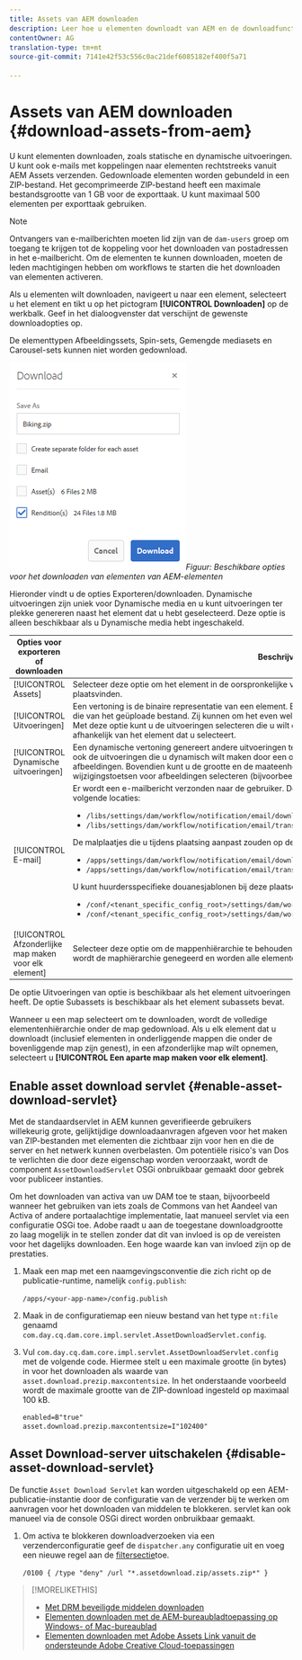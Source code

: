 ```yaml
---
title: Assets van AEM downloaden
description: Leer hoe u elementen downloadt van AEM en de downloadfunctionaliteit in- of uitschakelt.
contentOwner: AG
translation-type: tm+mt
source-git-commit: 7141e42f53c556c0ac21def6085182ef400f5a71

---
```



# Assets van AEM downloaden {#download-assets-from-aem}

U kunt elementen downloaden, zoals statische en dynamische uitvoeringen. U kunt ook e-mails met koppelingen naar elementen rechtstreeks vanuit AEM Assets verzenden. Gedownloade elementen worden gebundeld in een ZIP-bestand. Het gecomprimeerde ZIP-bestand heeft een maximale bestandsgrootte van 1 GB voor de exporttaak. U kunt maximaal 500 elementen per exporttaak gebruiken.

>[!NOTE]
>
>Ontvangers van e-mailberichten moeten lid zijn van de `dam-users` groep om toegang te krijgen tot de koppeling voor het downloaden van postadressen in het e-mailbericht. Om de elementen te kunnen downloaden, moeten de leden machtigingen hebben om workflows te starten die het downloaden van elementen activeren.

Als u elementen wilt downloaden, navigeert u naar een element, selecteert u het element en tikt u op het pictogram **[!UICONTROL Downloaden]** op de werkbalk. Geef in het dialoogvenster dat verschijnt de gewenste downloadopties op.

De elementtypen Afbeeldingssets, Spin-sets, Gemengde mediasets en Carousel-sets kunnen niet worden gedownload.

![Beschikbare opties voor het downloaden van elementen van AEM Assets](assets/asset_download_dialog.png)*Figuur: Beschikbare opties voor het downloaden van elementen van AEM-elementen*

Hieronder vindt u de opties Exporteren/downloaden. Dynamische uitvoeringen zijn uniek voor Dynamische media en u kunt uitvoeringen ter plekke genereren naast het element dat u hebt geselecteerd. Deze optie is alleen beschikbaar als u Dynamische media hebt ingeschakeld.

| Opties voor exporteren of downloaden | Beschrijvingen |
|---|---|
| [!UICONTROL Assets] | Selecteer deze optie om het element in de oorspronkelijke vorm te downloaden zonder dat er uitvoeringen plaatsvinden. |
| [!UICONTROL Uitvoeringen] | Een vertoning is de binaire representatie van een element. Elementen hebben een primaire representatie, namelijk die van het geüploade bestand. Zij kunnen om het even welk aantal vertegenwoordiging hebben. <br> Met deze optie kunt u de uitvoeringen selecteren die u wilt downloaden. Welke uitvoeringen beschikbaar zijn, is afhankelijk van het element dat u selecteert. |
| [!UICONTROL Dynamische uitvoeringen] | Een dynamische vertoning genereert andere uitvoeringen ter plekke. Wanneer u deze optie selecteert, selecteert u ook de uitvoeringen die u dynamisch wilt maken door een optie te selecteren in de lijst met voorinstellingen voor afbeeldingen. Bovendien kunt u de grootte en de maateenheid, de indeling, de kleurruimte, de resolutie en alle wijzigingstoetsen voor afbeeldingen selecteren (bijvoorbeeld om de afbeelding om te keren) |
| [!UICONTROL E-mail] | Er wordt een e-mailbericht verzonden naar de gebruiker. De standaard e-mailsjablonen zijn beschikbaar op de volgende locaties:<ul><li>`/libs/settings/dam/workflow/notification/email/downloadasset`</li><li>`/libs/settings/dam/workflow/notification/email/transientworkflowcompleted`</li></ul> De malplaatjes die u tijdens plaatsing aanpast zouden op deze plaatsen moeten aanwezig zijn: <ul><li>`/apps/settings/dam/workflow/notification/email/downloadasset`</li><li>`/apps/settings/dam/workflow/notification/email/transientworkflowcompleted`</li></ul>U kunt huurdersspecifieke douanesjablonen bij deze plaatsen opslaan:<ul><li>`/conf/<tenant_specific_config_root>/settings/dam/workflow/notification/email/downloadasset`</li><li>`/conf/<tenant_specific_config_root>/settings/dam/workflow/notification/email/transientworkflowcompleted`</li></ul> |
| [!UICONTROL Afzonderlijke map maken voor elk element] | Selecteer deze optie om de mappenhiërarchie te behouden tijdens het downloaden van elementen. Standaard wordt de maphiërarchie genegeerd en worden alle elementen in één map op uw lokale systeem gedownload. |

De optie Uitvoeringen van optie is beschikbaar als het element uitvoeringen heeft. De optie Subassets is beschikbaar als het element subassets bevat.

Wanneer u een map selecteert om te downloaden, wordt de volledige elementenhiërarchie onder de map gedownload. Als u elk element dat u downloadt (inclusief elementen in onderliggende mappen die onder de bovenliggende map zijn genest), in een afzonderlijke map wilt opnemen, selecteert u **[!UICONTROL Een aparte map maken voor elk element]**.

## Enable asset download servlet {#enable-asset-download-servlet}

Met de standaardservlet in AEM kunnen geverifieerde gebruikers willekeurig grote, gelijktijdige downloadaanvragen afgeven voor het maken van ZIP-bestanden met elementen die zichtbaar zijn voor hen en die de server en het netwerk kunnen overbelasten. Om potentiële risico&#39;s van Dos te verlichten die door deze eigenschap worden veroorzaakt, wordt de component `AssetDownloadServlet` OSGi onbruikbaar gemaakt door gebrek voor publiceer instanties.

Om het downloaden van activa van uw DAM toe te staan, bijvoorbeeld wanneer het gebruiken van iets zoals de Commons van het Aandeel van Activa of andere portaalachtige implementatie, laat manueel servlet via een configuratie OSGi toe. Adobe raadt u aan de toegestane downloadgrootte zo laag mogelijk in te stellen zonder dat dit van invloed is op de vereisten voor het dagelijks downloaden. Een hoge waarde kan van invloed zijn op de prestaties.

1. Maak een map met een naamgevingsconventie die zich richt op de publicatie-runtime, namelijk `config.publish`:

   `/apps/<your-app-name>/config.publish`

1. Maak in de configuratiemap een nieuw bestand van het type `nt:file` genaamd `com.day.cq.dam.core.impl.servlet.AssetDownloadServlet.config`.
1. Vul `com.day.cq.dam.core.impl.servlet.AssetDownloadServlet.config` met de volgende code. Hiermee stelt u een maximale grootte (in bytes) in voor het downloaden als waarde van `asset.download.prezip.maxcontentsize`. In het onderstaande voorbeeld wordt de maximale grootte van de ZIP-download ingesteld op maximaal 100 kB.

   ```
   enabled=B"true"
   asset.download.prezip.maxcontentsize=I"102400"
   ```

## Asset Download-server uitschakelen {#disable-asset-download-servlet}

De functie `Asset Download Servlet` kan worden uitgeschakeld op een AEM-publicatie-instantie door de configuratie van de verzender bij te werken om aanvragen voor het downloaden van middelen te blokkeren. servlet kan ook manueel via de console OSGi direct worden onbruikbaar gemaakt.

1. Om activa te blokkeren downloadverzoeken via een verzenderconfiguratie geef de `dispatcher.any` configuratie uit en voeg een nieuwe regel aan de [filtersectie](https://docs.adobe.com/content/help/en/experience-manager-dispatcher/using/configuring/dispatcher-configuration.html#defining-a-filter)toe.

   `/0100 { /type "deny" /url "*.assetdownload.zip/assets.zip*" }`

>[!MORELIKETHIS]
>
>* [Met DRM beveiligde middelen downloaden](drm.md)
>* [Elementen downloaden met de AEM-bureaubladtoepassing op Windows- of Mac-bureaublad](https://helpx.adobe.com/experience-manager/desktop-app/aem-desktop-app.html)
>* [Elementen downloaden met Adobe Assets Link vanuit de ondersteunde Adobe Creative Cloud-toepassingen](https://helpx.adobe.com/enterprise/using/manage-assets-using-adobe-asset-link.html)

